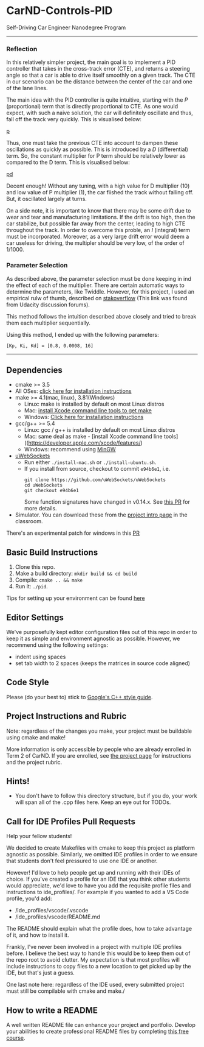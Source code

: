 # CarND-Controls-PID
Self-Driving Car Engineer Nanodegree Program

---
### Reflection
In this relatively simpler project, the main goal is to implement a PID controller that takes in the cross-track error (CTE), and returns a steering angle so that a car is able to drive itself smoothly on a given track. The CTE in our scenario can be the distance between the center of the car and one of the lane lines.

The main idea with the PID controller is quite intuitive, starting with the *P* (proportional) term that is directly proportional to CTE. As one would expect, with such a naive solution, the car will definitely oscillate and thus, fall off the track very quickly. This is visualised below:

[p](gifs/poscilltions.gif)

Thus, one must take the previous CTE into account to dampen these oscillations as quickly as possible. This is introduced by a *D* (differential) term. So, the constant multiplier for P term should be relatively lower as compared to the D term. This is visualised below:

[pd](gifs/pdoscillations.gif)

Decent enough! Without any tuning, with a high value for D multiplier (10) and low value of P multiplier (1), the car fiished the track without falling off. But, it oscillated largely at turns. 

On a side note, it is important to know that there may be some drift due to wear and tear and manufacturing limitations. If the drift is too high, then the car stabilize, but possible far away from the center, leading to high CTE throughout the track. In order to overcome this proble, an *I* (integral) term must be incorporated. Moreover, as a very large drift error would deem a car useless for driving, the multipler should be very low, of the order of 1/1000.

### Parameter Selection
As described above, the parameter selection must be done keeping in ind the effect of each of the multiplier. There are certain automatic ways to determine the parameters, like Twiddle. However, for this project, I used an empirical rulw of thumb, described on [stakoverflow](https://robotics.stackexchange.com/questions/167/what-are-good-strategies-for-tuning-pid-loops) (This link was found from Udacity discussion forums).

This method follows the intuition described above closely and tried to break them each multiplier sequentially.

Using this method, I ended up with the following parameters:

```
[Kp, Ki, Kd] = [0.8, 0.0008, 16]
```

---

## Dependencies

* cmake >= 3.5
 * All OSes: [click here for installation instructions](https://cmake.org/install/)
* make >= 4.1(mac, linux), 3.81(Windows)
  * Linux: make is installed by default on most Linux distros
  * Mac: [install Xcode command line tools to get make](https://developer.apple.com/xcode/features/)
  * Windows: [Click here for installation instructions](http://gnuwin32.sourceforge.net/packages/make.htm)
* gcc/g++ >= 5.4
  * Linux: gcc / g++ is installed by default on most Linux distros
  * Mac: same deal as make - [install Xcode command line tools]((https://developer.apple.com/xcode/features/)
  * Windows: recommend using [MinGW](http://www.mingw.org/)
* [uWebSockets](https://github.com/uWebSockets/uWebSockets)
  * Run either `./install-mac.sh` or `./install-ubuntu.sh`.
  * If you install from source, checkout to commit `e94b6e1`, i.e.
    ```
    git clone https://github.com/uWebSockets/uWebSockets 
    cd uWebSockets
    git checkout e94b6e1
    ```
    Some function signatures have changed in v0.14.x. See [this PR](https://github.com/udacity/CarND-MPC-Project/pull/3) for more details.
* Simulator. You can download these from the [project intro page](https://github.com/udacity/self-driving-car-sim/releases) in the classroom.

There's an experimental patch for windows in this [PR](https://github.com/udacity/CarND-PID-Control-Project/pull/3)

## Basic Build Instructions

1. Clone this repo.
2. Make a build directory: `mkdir build && cd build`
3. Compile: `cmake .. && make`
4. Run it: `./pid`. 

Tips for setting up your environment can be found [here](https://classroom.udacity.com/nanodegrees/nd013/parts/40f38239-66b6-46ec-ae68-03afd8a601c8/modules/0949fca6-b379-42af-a919-ee50aa304e6a/lessons/f758c44c-5e40-4e01-93b5-1a82aa4e044f/concepts/23d376c7-0195-4276-bdf0-e02f1f3c665d)

## Editor Settings

We've purposefully kept editor configuration files out of this repo in order to
keep it as simple and environment agnostic as possible. However, we recommend
using the following settings:

* indent using spaces
* set tab width to 2 spaces (keeps the matrices in source code aligned)

## Code Style

Please (do your best to) stick to [Google's C++ style guide](https://google.github.io/styleguide/cppguide.html).

## Project Instructions and Rubric

Note: regardless of the changes you make, your project must be buildable using
cmake and make!

More information is only accessible by people who are already enrolled in Term 2
of CarND. If you are enrolled, see [the project page](https://classroom.udacity.com/nanodegrees/nd013/parts/40f38239-66b6-46ec-ae68-03afd8a601c8/modules/f1820894-8322-4bb3-81aa-b26b3c6dcbaf/lessons/e8235395-22dd-4b87-88e0-d108c5e5bbf4/concepts/6a4d8d42-6a04-4aa6-b284-1697c0fd6562)
for instructions and the project rubric.

## Hints!

* You don't have to follow this directory structure, but if you do, your work
  will span all of the .cpp files here. Keep an eye out for TODOs.

## Call for IDE Profiles Pull Requests

Help your fellow students!

We decided to create Makefiles with cmake to keep this project as platform
agnostic as possible. Similarly, we omitted IDE profiles in order to we ensure
that students don't feel pressured to use one IDE or another.

However! I'd love to help people get up and running with their IDEs of choice.
If you've created a profile for an IDE that you think other students would
appreciate, we'd love to have you add the requisite profile files and
instructions to ide_profiles/. For example if you wanted to add a VS Code
profile, you'd add:

* /ide_profiles/vscode/.vscode
* /ide_profiles/vscode/README.md

The README should explain what the profile does, how to take advantage of it,
and how to install it.

Frankly, I've never been involved in a project with multiple IDE profiles
before. I believe the best way to handle this would be to keep them out of the
repo root to avoid clutter. My expectation is that most profiles will include
instructions to copy files to a new location to get picked up by the IDE, but
that's just a guess.

One last note here: regardless of the IDE used, every submitted project must
still be compilable with cmake and make./

## How to write a README
A well written README file can enhance your project and portfolio.  Develop your abilities to create professional README files by completing [this free course](https://www.udacity.com/course/writing-readmes--ud777).

